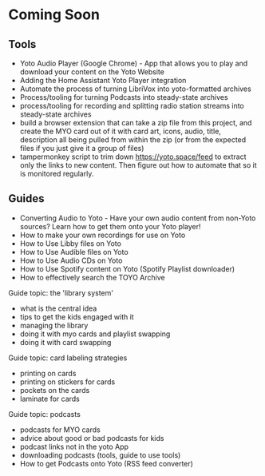 # Coming Soon

## Tools

- Yoto Audio Player (Google Chrome) - App that allows you to play and download your content on the Yoto Website
- Adding the Home Assistant Yoto Player integration
- Automate the process of turning LibriVox into yoto-formatted archives
- Process/tooling for turning Podcasts into steady-state archives
- process/tooling for recording and splitting radio station streams into steady-state archives
- build a browser extension that can take a zip file from this project, and create the MYO card out of it with card art, icons, audio, title, description all being pulled from within the zip (or from the expected files if you just give it a group of files)
- tampermonkey script to trim down https://yoto.space/feed to extract only the links to new content. Then figure out how to automate that so it is monitored regularly.


## Guides

- Converting Audio to Yoto - Have your own audio content from non-Yoto sources? Learn how to get them onto your Yoto player!
- How to make your own recordings for use on Yoto
- How to Use Libby files on Yoto
- How to Use Audible files on Yoto
- How to Use Audio CDs on Yoto
- How to Use Spotify content on Yoto (Spotify Playlist downloader)
- How to effectively search the TOYO Archive

Guide topic: the 'library system'
- what is the central idea
- tips to get the kids engaged with it
- managing the library
- doing it with myo cards and playlist swapping
- doing it with card swapping

Guide topic: card labeling strategies 
- printing on cards
- printing on stickers for cards
- pockets on the cards
- laminate for cards

Guide topic: podcasts 
- podcasts for MYO cards
- advice about good or bad podcasts for kids
- podcast links not in the yoto App
- downloading podcasts (tools, guide to use tools)
- How to get Podcasts onto Yoto (RSS feed converter)